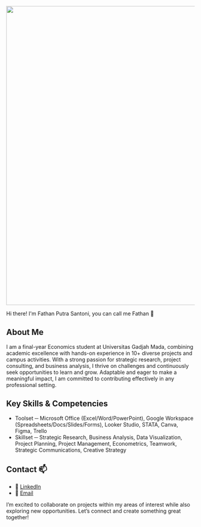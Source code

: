 <p align="center">
  <img src="https://media2.giphy.com/media/v1.Y2lkPTc5MGI3NjExdWJidDdwNXRmNGljMmRwejRiZTVzNDZlano5ampsNXJsMWgzZ3Q1OCZlcD12MV9pbnRlcm5hbF9naWZfYnlfaWQmY3Q9Zw/zkzKelNfWmeJi/giphy.gif" width="800">
</p>

Hi there! I'm Fathan Putra Santoni, you can call me Fathan 👋

## About Me
I am a final-year Economics student at Universitas Gadjah Mada, combining academic excellence with hands-on experience in 10+ diverse projects and campus activities. With a strong passion for strategic research, project consulting, and business analysis, I thrive on challenges and continuously seek opportunities to learn and grow. Adaptable and eager to make a meaningful impact, I am committed to contributing effectively in any professional setting.

## Key Skills & Competencies
* Toolset ─ Microsoft Office (Excel/Word/PowerPoint), Google Workspace (Spreadsheets/Docs/Slides/Forms), Looker Studio, STATA, Canva, Figma, Trello
* Skillset ─ Strategic Research, Business Analysis, Data Visualization, Project Planning, Project Management, Econometrics, Teamwork, Strategic Communications, Creative Strategy

## Contact :mailbox:
* :link: [LinkedIn](https://www.linkedin.com/in/fathanputrasantoni/)
* :email: [Email](fathanputrasantoni@gmail.com)

I’m excited to collaborate on projects within my areas of interest while also exploring new opportunities. Let’s connect and create something great together!





